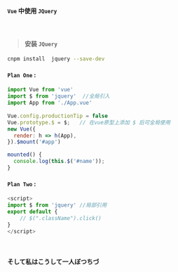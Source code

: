 #### `Vue` 中使用 `JQuery`

<br>

> #### 安装 `JQuery`

```bash
cnpm install  jquery --save-dev
```

#### `Plan One` : 

```javascript
import Vue from 'vue'
import $ from 'jquery'  //全局引入
import App from './App.vue'
 
Vue.config.productionTip = false   
Vue.prototype.$ = $;   // 在vue原型上添加 $ 后可全局使用
new Vue({
  render: h => h(App),
}).$mount('#app')

```
```javascript
mounted() {
  console.log(this.$('#name'));	  
}
```
#### `Plan Two` : 

```javascript
<script>
import $ from 'jquery' //局部引用
export default {
    // $(".className").click()
}
</script>
```
<br>

#### そして私はこうして一人ぼつちづ